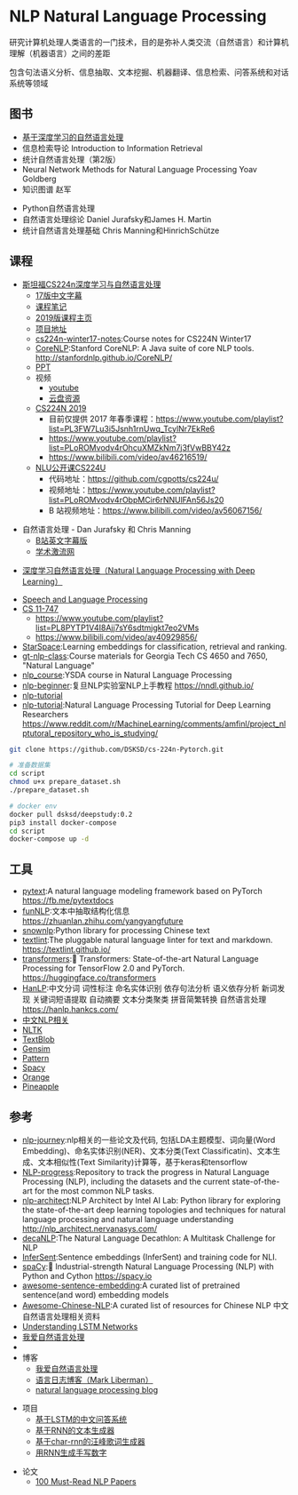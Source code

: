 # NLP Natural Language Processing

研究计算机处理人类语言的一门技术，目的是弥补人类交流（自然语言）和计算机理解（机器语言）之间的差距

包含句法语义分析、信息抽取、文本挖掘、机器翻译、信息检索、问答系统和对话系统等领域

## 图书

* [基于深度学习的自然语言处理]()
* 信息检索导论 Introduction to Information Retrieval
* 统计自然语言处理（第2版）
* Neural Network Methods for Natural Language Processing Yoav Goldberg
* 知识图谱 赵军
+ Python自然语言处理
+ 自然语言处理综论 Daniel Jurafsky和James H. Martin
+ 统计自然语言处理基础 Chris Manning和HinrichSchütze

## 课程

* [斯坦福CS224n深度学习与自然语言处理](http://web.stanford.edu/class/cs224n/)
  + [17版中文字幕](https://www.bilibili.com/video/av41393758/?p=1)
  + [课程笔记](http://www.hankcs.com/?s=CS224n%E7%AC%94%E8%AE%B0)
  + [2019版课程主页](http://web.stanford.edu/class/cs224n/)
  + [项目地址](https://github.com/DSKSD/DeepNLP-models-Pytorch)
  + [cs224n-winter17-notes](https://github.com/stanfordnlp/cs224n-winter17-notes):Course notes for CS224N Winter17
  - [CoreNLP](https://github.com/stanfordnlp/CoreNLP):Stanford CoreNLP: A Java suite of core NLP tools. <http://stanfordnlp.github.io/CoreNLP/>
  + [PPT](http://web.stanford.edu/class/cs224n/syllabus.html)
  + 视频
    * [youtube](https://www.youtube.com/watch?v=OQQ-W_63UgQ&list=PL3FW7Lu3i5Jsnh1rnUwq_TcylNr7EkRe6)
    - [云盘资源](https://blog.csdn.net/NeighborhoodGuo/article/details/46868143)
  - [CS224N 2019](http://web.stanford.edu/class/cs224n/)
    + 目前仅提供 2017 年春季课程：<https://www.youtube.com/playlist?list=PL3FW7Lu3i5Jsnh1rnUwq_TcylNr7EkRe6>
    + <https://www.youtube.com/playlist?list=PLoROMvodv4rOhcuXMZkNm7j3fVwBBY42z>
    + <https://www.bilibili.com/video/av46216519/>
  - [NLU公开课CS224U](http://web.stanford.edu/class/cs224u/)
    + 代码地址：<https://github.com/cgpotts/cs224u/>
    + 视频地址：<https://www.youtube.com/playlist?list=PLoROMvodv4rObpMCir6rNNUlFAn56Js20>
    + B 站视频地址：<https://www.bilibili.com/video/av56067156/>
- 自然语言处理 - Dan Jurafsky 和 Chris Manning
  * [B站英文字幕版](https://www.bilibili.com/video/av35805262/)
  * [学术激流网](http://academictorrents.com/details/d2c8f8f1651740520b7dfab23438d89bc8c0c0ab)
+ [深度学习自然语言处理（Natural Language Processing with Deep Learning）](https://www.youtube.com/playlist?list=PLU40WL8Ol94IJzQtileLTqGZuXtGlLMP_)
* [Speech and Language Processing](https://web.stanford.edu/~jurafsky/slp3/)
* [CS 11-747](http://phontron.com/class/nn4nlp2019/)
  - <https://www.youtube.com/playlist?list=PL8PYTP1V4I8Ajj7sY6sdtmjgkt7eo2VMs>
  - <https://www.bilibili.com/video/av40929856/>
* [StarSpace](https://github.com/facebookresearch/StarSpace):Learning embeddings for classification, retrieval and ranking.
* [gt-nlp-class](https://github.com/jacobeisenstein/gt-nlp-class):Course materials for Georgia Tech CS 4650 and 7650, "Natural Language"
* [nlp_course](https://github.com/yandexdataschool/nlp_course):YSDA course in Natural Language Processing
* [nlp-beginner](https://github.com/FudanNLP/nlp-beginner):复旦NLP实验室NLP上手教程 <https://nndl.github.io/>
* [nlp-tutorial](https://github.com/lyeoni/nlp-tutorial)
* [nlp-tutorial](https://github.com/graykode/nlp-tutorial):Natural Language Processing Tutorial for Deep Learning Researchers <https://www.reddit.com/r/MachineLearning/comments/amfinl/project_nlptutoral_repository_who_is_studying/>

```sh
git clone https://github.com/DSKSD/cs-224n-Pytorch.git

# 准备数据集
cd script
chmod u+x prepare_dataset.sh
./prepare_dataset.sh

# docker env
docker pull dsksd/deepstudy:0.2
pip3 install docker-compose
cd script
docker-compose up -d
```

## 工具

* [pytext](https://github.com/facebookresearch/pytext):A natural language modeling framework based on PyTorch <https://fb.me/pytextdocs>
* [funNLP](https://github.com/fighting41love/funNLP):文本中抽取结构化信息 <https://zhuanlan.zhihu.com/yangyangfuture>
* [snownlp](https://github.com/isnowfy/snownlp):Python library for processing Chinese text
* [textlint](https://github.com/textlint/textlint):The pluggable natural language linter for text and markdown. <https://textlint.github.io/>
* [transformers](https://github.com/huggingface/transformers):🤗 Transformers: State-of-the-art Natural Language Processing for TensorFlow 2.0 and PyTorch. <https://huggingface.co/transformers>
* [HanLP](https://github.com/hankcs/HanLP):中文分词 词性标注 命名实体识别 依存句法分析 语义依存分析 新词发现 关键词短语提取 自动摘要 文本分类聚类 拼音简繁转换 自然语言处理 <https://hanlp.hankcs.com/>
* [中文NLP相关](https://github.com/crownpku/Awesome-Chinese-NLP)
* [NLTK](http://www.nltk.org/)
* [TextBlob](http://textblob.readthedocs.org/en/dev/)
* [Gensim](http://radimrehurek.com/gensim/)
* [Pattern](http://www.clips.ua.ac.be/pattern)
* [Spacy](http://spacy.io)
* [Orange](http://orange.biolab.si/features/)
* [Pineapple](https://github.com/proycon/pynlpl)

## 参考

* [nlp-journey](https://github.com/msgi/nlp-journey):nlp相关的一些论文及代码, 包括LDA主题模型、词向量(Word Embedding)、命名实体识别(NER)、文本分类(Text Classificatin)、文本生成、文本相似性(Text Similarity)计算等，基于keras和tensorflow
* [NLP-progress](https://github.com/sebastianruder/NLP-progress):Repository to track the progress in Natural Language Processing (NLP), including the datasets and the current state-of-the-art for the most common NLP tasks.
* [nlp-architect](https://github.com/NervanaSystems/nlp-architect):NLP Architect by Intel AI Lab: Python library for exploring the state-of-the-art deep learning topologies and techniques for natural language processing and natural language understanding <http://nlp_architect.nervanasys.com/>
* [decaNLP](https://github.com/salesforce/decaNLP):The Natural Language Decathlon: A Multitask Challenge for NLP
* [InferSent](https://github.com/facebookresearch/InferSent):Sentence embeddings (InferSent) and training code for NLI.
* [spaCy](https://github.com/explosion/spaCy):💫 Industrial-strength Natural Language Processing (NLP) with Python and Cython <https://spacy.io>
* [awesome-sentence-embedding](https://github.com/Separius/awesome-sentence-embedding):A curated list of pretrained sentence(and word) embedding models
* [Awesome-Chinese-NLP](https://github.com/crownpku/Awesome-Chinese-NLP):A curated list of resources for Chinese NLP 中文自然语言处理相关资料
* [Understanding LSTM Networks](http://colah.github.io/posts/2015-08-Understanding-LSTMs/)
* [我爱自然语言处理](http://www.52nlp.cn/)
* [](https://github.com/facebookresearch/fastText)
* 博客
  * [我爱自然语言处理](http://www.52nlp.cn/)
  * [语言日志博客（Mark Liberman）](http://languagelog.ldc.upenn.edu/nll/)
  * [natural language processing blog](https://nlpers.blogspot.com/)
+ 项目
  - [基于LSTM的中文问答系统](https://github.com/S-H-Y-GitHub/QA)
  - [基于RNN的文本生成器](https://github.com/karpathy/char-rnn)
  - [基于char-rnn的汪峰歌词生成器](https://github.com/phunterlau/wangfeng-rnn)
  - [用RNN生成手写数字](https://github.com/skaae/lasagne-draw)
* 论文
    + [100 Must-Read NLP Papers](https://github.com/mhagiwara/100-nlp-papers)
